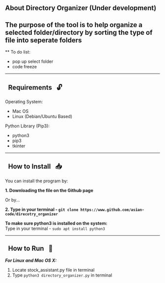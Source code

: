## About Directory Organizer (Under development)
The purpose of the tool is to help organize a selected folder/directory by sorting the type of file into seperate folders
------------
** To do list:
* pop up select folder
* code freeze 
----------------------------------------
##  &nbsp; Requirements &nbsp; :unlock:

Operating System:
* Mac OS 
* Linux (Debian/Ubuntu Based)

Python Library (Pip3):
* python3
* pip3
* tkinter

------------------------------------------------------------------------

##  &nbsp; How to Install &nbsp; :inbox_tray:

You can install the program by:

**1. Downloading the file on the Github page**

Or by...

**2. Type in your terminal - `git clone https://www.github.com/asian-code/direcotry_organizer`**

**To make sure python3 is installed on the system:**<br>
Type in your terminal - `sudo apt install python3` <br>

------------------------------------------------------------------------

## &nbsp; How to Run &nbsp; :running:

***For Linux and Mac OS X:***
1. Locate stock_assistant.py file in terminal<br>
2. Type `python3 directory_organizer.py` in terminal

